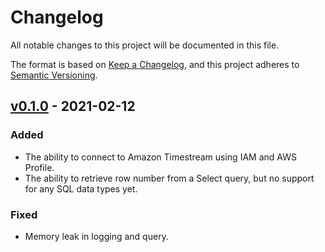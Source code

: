 # Changelog
All notable changes to this project will be documented in this file.

The format is based on [Keep a Changelog](https://keepachangelog.com/en/1.0.0/),
and this project adheres to [Semantic Versioning](https://semver.org/spec/v2.0.0.html).

## [v0.1.0](https://github.com/Bit-Quill/timestream-odbc/releases/tag/v0.1.0) - 2021-02-12
### Added
- The ability to connect to Amazon Timestream using IAM and AWS Profile.
- The ability to retrieve row number from a Select query, but no support for any SQL data types yet.
### Fixed
- Memory leak in logging and query.